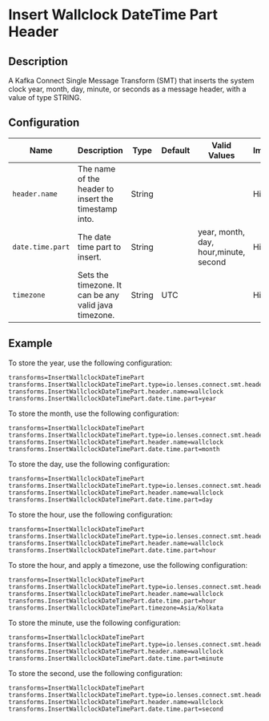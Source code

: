 # Insert Wallclock DateTime Part Header

## Description

A Kafka Connect Single Message Transform (SMT) that inserts the system clock year, month, day, minute, or seconds as a
message header, with a value of type STRING.

## Configuration

| Name             | Description                                           | Type   | Default | Valid Values                          | Importance |
|------------------|-------------------------------------------------------|--------|---------|---------------------------------------|------------|
| `header.name`    | The name of the header to insert the timestamp into.  | String |         |                                       | High       |
| `date.time.part` | The date time part to insert.                         | String |         | year, month, day, hour,minute, second | High       |
| `timezone`       | Sets the timezone. It can be any valid java timezone. | String | UTC     |                                       | High       |

## Example

To store the year, use the following configuration:

```properties
transforms=InsertWallclockDateTimePart
transforms.InsertWallclockDateTimePart.type=io.lenses.connect.smt.header.InsertWallclockDateTimePart
transforms.InsertWallclockDateTimePart.header.name=wallclock
transforms.InsertWallclockDateTimePart.date.time.part=year
```

To store the month, use the following configuration:

```properties
transforms=InsertWallclockDateTimePart
transforms.InsertWallclockDateTimePart.type=io.lenses.connect.smt.header.InsertWallclockDateTimePart
transforms.InsertWallclockDateTimePart.header.name=wallclock
transforms.InsertWallclockDateTimePart.date.time.part=month
```

To store the day, use the following configuration:

```properties
transforms=InsertWallclockDateTimePart
transforms.InsertWallclockDateTimePart.type=io.lenses.connect.smt.header.InsertWallclockDateTimePart
transforms.InsertWallclockDateTimePart.header.name=wallclock
transforms.InsertWallclockDateTimePart.date.time.part=day
```

To store the hour, use the following configuration:

```properties
transforms=InsertWallclockDateTimePart
transforms.InsertWallclockDateTimePart.type=io.lenses.connect.smt.header.InsertWallclockDateTimePart
transforms.InsertWallclockDateTimePart.header.name=wallclock
transforms.InsertWallclockDateTimePart.date.time.part=hour
```
To store the hour, and apply a timezone, use the following configuration:

```properties
transforms=InsertWallclockDateTimePart
transforms.InsertWallclockDateTimePart.type=io.lenses.connect.smt.header.InsertWallclockDateTimePart
transforms.InsertWallclockDateTimePart.header.name=wallclock
transforms.InsertWallclockDateTimePart.date.time.part=hour
transforms.InsertWallclockDateTimePart.timezone=Asia/Kolkata
```

To store the minute, use the following configuration:

```properties
transforms=InsertWallclockDateTimePart
transforms.InsertWallclockDateTimePart.type=io.lenses.connect.smt.header.InsertWallclockDateTimePart
transforms.InsertWallclockDateTimePart.header.name=wallclock
transforms.InsertWallclockDateTimePart.date.time.part=minute
```

To store the second, use the following configuration:

```properties
transforms=InsertWallclockDateTimePart
transforms.InsertWallclockDateTimePart.type=io.lenses.connect.smt.header.InsertWallclockDateTimePart
transforms.InsertWallclockDateTimePart.header.name=wallclock
transforms.InsertWallclockDateTimePart.date.time.part=second
```